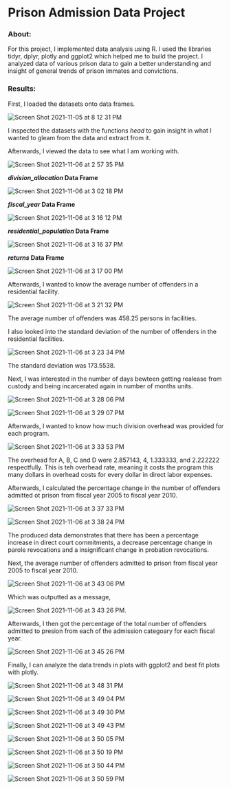 # Prison Admission Data Project
### About: 

For this project, I implemented data analysis using R. I used the libraries tidyr, dplyr, plotly and ggplot2 which helped me to build the project. I analyzed data of various prison data to gain a better understanding and insight of general trends of prison immates and convictions. 
 
### Results: 

First, I loaded the datasets onto data frames.

![Screen Shot 2021-11-05 at 8 12 31 PM](https://user-images.githubusercontent.com/89553126/140592904-959494e8-636e-4a70-86f0-f19d1179d1d7.png)

I inspected the datasets with the functions *head* to gain insight in what I wanted to gleam from the data and extract from it.


Afterwards, I viewed the data to see what I am working with. 

![Screen Shot 2021-11-06 at 2 57 35 PM](https://user-images.githubusercontent.com/89553126/140622269-1a78a511-7736-431c-a004-2855edaba60a.png)

***division_allocation* Data Frame**

![Screen Shot 2021-11-06 at 3 02 18 PM](https://user-images.githubusercontent.com/89553126/140622364-4460dc5a-1130-4613-8102-7580d921c325.png)

***fiscal_year* Data Frame**

![Screen Shot 2021-11-06 at 3 16 12 PM](https://user-images.githubusercontent.com/89553126/140622722-10d801f0-c1d5-4607-970e-d05e0984b998.png)

***residential_population* Data Frame**

![Screen Shot 2021-11-06 at 3 16 37 PM](https://user-images.githubusercontent.com/89553126/140622727-258eb3f3-22f1-4137-baf0-88ca65afb8ce.png)

***returns* Data Frame**

![Screen Shot 2021-11-06 at 3 17 00 PM](https://user-images.githubusercontent.com/89553126/140622741-8c95a05c-6933-45e7-b4cb-36fb1f48493b.png)

Afterwards, I wanted to know the average number of offenders in a residential facility.
 
![Screen Shot 2021-11-06 at 3 21 32 PM](https://user-images.githubusercontent.com/89553126/140622821-2787ff02-9828-4ab4-8533-6367438a0e1a.png)

The average number of offenders was 458.25 persons in facilities. 

I also looked into the standard deviation of the number of offenders in the residential facilities.  

![Screen Shot 2021-11-06 at 3 23 34 PM](https://user-images.githubusercontent.com/89553126/140622868-2a7b0a12-5e1a-4a26-aed3-24383e9bab77.png)

The standard deviation was 173.5538.

Next, I was interested in the number of days bewteen getting realease from custody and being incarcerated again in number of months units.
 
![Screen Shot 2021-11-06 at 3 28 06 PM](https://user-images.githubusercontent.com/89553126/140622933-72cf37db-35b0-452f-9232-4c9c75f202fa.png)

![Screen Shot 2021-11-06 at 3 29 07 PM](https://user-images.githubusercontent.com/89553126/140622956-0d25fc14-9f7b-4b4d-aa41-03d3566c5f13.png)

Afterwards, I wanted to know how much division overhead was provided for each program.
 
![Screen Shot 2021-11-06 at 3 33 53 PM](https://user-images.githubusercontent.com/89553126/140623047-0299693d-483b-4b6b-9909-bdceddca0bae.png)

The overhead for A, B, C and D were 2.857143, 4, 1.333333, and 2.222222 respectfully. This is teh overhead rate, meaning it costs the program this many dollars in overhead costs for every dollar in direct labor expenses.

Afterwards,  I calculated the percentage change in the number of offenders admitted ot prison from fiscal year 2005 to fiscal year 2010.
 
![Screen Shot 2021-11-06 at 3 37 33 PM](https://user-images.githubusercontent.com/89553126/140623131-b7368ebe-8bd3-48ac-a14b-ec6e2bc273b9.png)

![Screen Shot 2021-11-06 at 3 38 24 PM](https://user-images.githubusercontent.com/89553126/140623149-6f61bce3-1d4d-4ca0-8e83-a31270a35758.png)

The produced data demonstrates that there has been a percentage increase in direct court commitments, a decrease percentage change in parole revocations and a insignificant change in probation revocations.

Next, the average number of offenders admitted to prison from fiscal year 2005 to fiscal year 2010.

![Screen Shot 2021-11-06 at 3 43 06 PM](https://user-images.githubusercontent.com/89553126/140623250-b90458e2-5999-4b86-9e67-091e06a011cd.png)

Which was outputted as a message, 

![Screen Shot 2021-11-06 at 3 43 26 PM](https://user-images.githubusercontent.com/89553126/140623260-ec2d0210-a735-4410-b905-f9d70c5a5501.png).

Afterwards, I then got the percentage of the total number of offenders admitted to presion from each of the admission categoary for each fiscal year.  

![Screen Shot 2021-11-06 at 3 45 26 PM](https://user-images.githubusercontent.com/89553126/140623303-1d92a489-1158-4dff-8975-9b5e3b788e1b.png)

Finally, I can analyze the data trends in plots with ggplot2 and best fit plots with plotly.

![Screen Shot 2021-11-06 at 3 48 31 PM](https://user-images.githubusercontent.com/89553126/140623372-97eb8dfa-cf4c-4b41-8768-38bd7c6aa058.png)

![Screen Shot 2021-11-06 at 3 49 04 PM](https://user-images.githubusercontent.com/89553126/140623373-8e118947-21ef-4473-814c-35469cf17735.png)

![Screen Shot 2021-11-06 at 3 49 30 PM](https://user-images.githubusercontent.com/89553126/140623384-c49ea6ca-f3ea-4487-8af9-9aee5fa263ee.png)

![Screen Shot 2021-11-06 at 3 49 43 PM](https://user-images.githubusercontent.com/89553126/140623386-04dd6587-ff4a-4736-906f-7365a5d4e44d.png)

![Screen Shot 2021-11-06 at 3 50 05 PM](https://user-images.githubusercontent.com/89553126/140623407-9e427e45-f616-4270-94a3-f6558982ed0d.png)

![Screen Shot 2021-11-06 at 3 50 19 PM](https://user-images.githubusercontent.com/89553126/140623413-19d2648d-bb0b-4d60-94ca-6148a38d1747.png)

![Screen Shot 2021-11-06 at 3 50 44 PM](https://user-images.githubusercontent.com/89553126/140623437-a0c2c0d8-53c0-44f7-b208-a92d0757d806.png)

![Screen Shot 2021-11-06 at 3 50 59 PM](https://user-images.githubusercontent.com/89553126/140623441-a9e1cc00-a106-4c9d-acc1-d6e0c1f61070.png)
